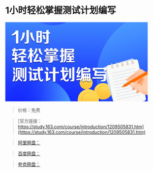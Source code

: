 # 1小时轻松掌握测试计划编写

![img](../../../assets/study163/free/6e085307fa604935b25297b3f7771230.jpg)

> 价格：免费

> [官方链接：https://study.163.com/course/introduction/1209505831.htm](https://study.163.com/course/introduction/1209505831.htm)

> [阿里网盘：]()

> [百度网盘：]()

> [夸克网盘：]()
